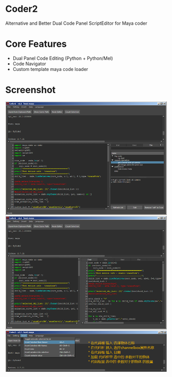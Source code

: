 # Coder2
Alternative and Better Dual Code Panel ScriptEditor for Maya coder


Core Features
===================
  * Dual Panel Code Editing (Python + Python/Mel)
  * Code Navigator
  * Custom template maya code loader
  
Screenshot
===================

![Coder2_v2.2_20200721_01.png](notes/Coder2_v2.2_20200721_01.png?raw=true)
![Coder2_v2.2_20200721_02.png](notes/Coder2_v2.2_20200721_02.png?raw=true)
![Coder2_v2.2_20200721_03.png](notes/Coder2_v2.2_20200721_03.png?raw=true)
